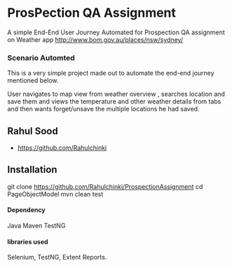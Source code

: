 
# ProsPection QA Assignment

A simple End-End User Journey Automated for Prospection QA assignment on Weather app http://www.bom.gov.au/places/nsw/sydney/

### Scenario Automted
This is a very simple project made out to automate the end-end journey mentioned below.

 User navigates to map view from weather overview , searches location and save them and views the temperature and other weather details from tabs and then wants forget/unsave the multiple locations he had saved.


## Rahul Sood

- https://github.com/Rahulchinki


## Installation
 git clone https://github.com/Rahulchinki/ProspectionAssignment
 cd PageObjectModel
 mvn clean test

#### Dependency 
Java 
Maven
TestNG

#### libraries used 
  Selenium, 
  TestNG,
  Extent Reports.

```
    
